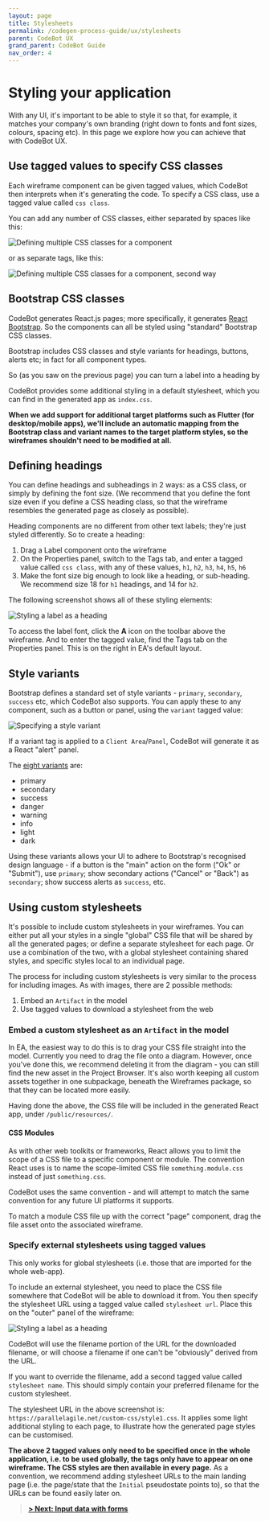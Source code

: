 ```yaml
---
layout: page
title: Stylesheets
permalink: /codegen-process-guide/ux/stylesheets
parent: CodeBot UX
grand_parent: CodeBot Guide
nav_order: 4
---
```


# Styling your application

With any UI, it's important to be able to style it so that, for example, it matches your company's own branding (right down to fonts and font sizes, colours, spacing etc). In this page we explore how you can achieve that with CodeBot UX.


## Use tagged values to specify CSS classes

Each wireframe component can be given tagged values, which CodeBot then interprets when it's generating the code. To specify a CSS class, use a tagged value called `css class`.

You can add any number of CSS classes, either separated by spaces like this:

![Defining multiple CSS classes for a component](../../images/lba/css-classes-1.png "Defining multiple CSS classes for a component")


or as separate tags, like this:

![Defining multiple CSS classes for a component, second way](../../images/lba/css-classes-2.png "Defining multiple CSS classes for a component, second way")

## Bootstrap CSS classes

CodeBot generates React.js pages; more specifically, it generates [React Bootstrap](https://react-bootstrap.github.io/). So the components can all be styled using "standard" Bootstrap CSS classes.

Bootstrap includes CSS classes and style variants for headings, buttons, alerts etc; in fact for all component types.

So (as you saw on the previous page) you can turn a label into a heading by 

CodeBot provides some additional styling in a default stylesheet, which you can find in the generated app as `index.css`.


**When we add support for additional target platforms such as Flutter (for desktop/mobile apps), we'll include an automatic mapping from the Bootstrap class and variant names to the target platform styles, so the wireframes shouldn't need to be modified at all.**

## Defining headings

You can define headings and subheadings in 2 ways: as a CSS class, or simply by defining the font size. (We recommend that you define the font size even if you define a CSS heading class, so that the wireframe resembles the generated page as closely as possible).

Heading components are no different from other text labels; they're just styled differently. So to create a heading:

1. Drag a Label component onto the wireframe
2. On the Properties panel, switch to the Tags tab, and enter a tagged value called `css class`, with any of these values, `h1`, `h2`, `h3`, `h4`, `h5`, `h6`
3. Make the font size big enough to look like a heading, or sub-heading. We recommend size 18 for `h1` headings, and 14 for `h2`.

The following screenshot shows all of these styling elements:

![Styling a label as a heading](../../images/lba/heading-size.png "Styling a label as a heading")

To access the label font, click the **A** icon on the toolbar above the wireframe. And to enter the tagged value, find the Tags tab on the Properties panel. This is on the right in EA's default layout.

## Style variants

Bootstrap defines a standard set of style variants - `primary`, `secondary`, `success` etc, which CodeBot also supports. You can apply these to any component, such as a button or panel, using the `variant` tagged value:

![Specifying a style variant](../../images/lba/variant-primary.png "Specifying a style variant")

If a variant tag is applied to a `Client Area`/`Panel`, CodeBot will generate it as a React "alert" panel.

The [eight variants](https://react-bootstrap.github.io/components/alerts) are:

* primary
* secondary
* success
* danger
* warning
* info
* light
* dark

Using these variants allows your UI to adhere to Bootstrap's recognised design language - if a button is the "main" action on the form ("Ok" or "Submit"), use `primary`; show secondary actions ("Cancel" or "Back") as `secondary`; show success alerts as `success`, etc.

## Using custom stylesheets

It's possible to include custom stylesheets in your wireframes. You can either put all your styles in a single "global" CSS file that will be shared by all the generated pages; or define a separate stylesheet for each page. Or use a combination of the two, with a global stylesheet containing shared styles, and specific styles local to an individual page.


The process for including custom stylesheets is very similar to the process for including images. As with images, there are 2 possible methods:

1. Embed an `Artifact` in the model
2. Use tagged values to download a stylesheet from the web

### Embed a custom stylesheet as an `Artifact` in the model

In EA, the easiest way to do this is to drag your CSS file straight into the model. Currently you need to drag the file onto a diagram. However, once you've done this, we recommend deleting it from the diagram - you can still find the new asset in the Project Browser.  It's also worth keeping all custom assets together in one subpackage, beneath the Wireframes package, so that they can be located more easily.

Having done the above, the CSS file will be included in the generated React app, under `/public/resources/`.

#### CSS Modules

As with other web toolkits or frameworks, React allows you to limit the scope of a CSS file to a specific component or module. The convention React uses is to name the scope-limited CSS file `something.module.css` instead of just `something.css`.

CodeBot uses the same convention - and will attempt to match the same convention for any future UI platforms it supports.

To match a module CSS file up with the correct "page" component, drag the file asset onto the associated wireframe.


### Specify external stylesheets using tagged values

This only works for global stylesheets (i.e. those that are imported for the whole web-app).

To include an external stylesheet, you need to place the CSS file somewhere that CodeBot will be able to download it from. You then specify the stylesheet URL using a tagged value called `stylesheet url`. Place this on the "outer" panel of the wireframe:

![Styling a label as a heading](../../images/lba/stylesheet-url.png "Styling a label as a heading")

CodeBot will use the filename portion of the URL for the downloaded filename, or will choose a filename if one can't be "obviously" derived from the URL.

If you want to override the filename, add a second tagged value called `stylesheet name`. This should simply contain your preferred filename for the custom stylesheet.

The stylesheet URL in the above screenshot is: `https://parallelagile.net/custom-css/style1.css`. It applies some light additional styling to each page, to illustrate how the generated page styles can be customised.

**The above 2 tagged values only need to be specified once in the whole application, i.e. to be used globally, the tags only have to appear on one wireframe. The CSS styles are then available in every page.** As a convention, we recommend adding stylesheet URLs to the main landing page (i.e. the page/state that the `Initial` pseudostate points to), so that the URLs can be found easily later on.



> **[> Next: Input data with forms](forms)**
